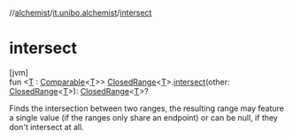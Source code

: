 //[alchemist](../../index.md)/[it.unibo.alchemist](index.md)/[intersect](intersect.md)

# intersect

[jvm]\
fun <[T](intersect.md) : [Comparable](https://kotlinlang.org/api/latest/jvm/stdlib/kotlin/-comparable/index.html)<[T](intersect.md)>> [ClosedRange](https://kotlinlang.org/api/latest/jvm/stdlib/kotlin.ranges/-closed-range/index.html)<[T](intersect.md)>.[intersect](intersect.md)(other: [ClosedRange](https://kotlinlang.org/api/latest/jvm/stdlib/kotlin.ranges/-closed-range/index.html)<[T](intersect.md)>): [ClosedRange](https://kotlinlang.org/api/latest/jvm/stdlib/kotlin.ranges/-closed-range/index.html)<[T](intersect.md)>?

Finds the intersection between two ranges, the resulting range may feature a single value (if the ranges only share an endpoint) or can be null, if they don't intersect at all.
